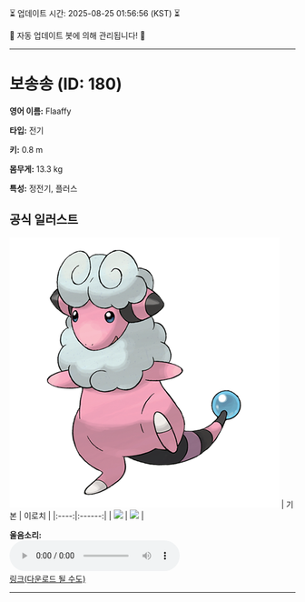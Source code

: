 
⏳ 업데이트 시간: 2025-08-25 01:56:56 (KST) ⏳

🤖 자동 업데이트 봇에 의해 관리됩니다! 🤖

---

# 보송송 (ID: 180)
**영어 이름:** Flaaffy

**타입:** 전기

**키:** 0.8 m

**몸무게:** 13.3 kg

**특성:** 정전기, 플러스

## 공식 일러스트
![](https://raw.githubusercontent.com/PokeAPI/sprites/master/sprites/pokemon/other/official-artwork/180.png)
| 기본 | 이로치 |
|:----:|:------:|
| <img src="http://play.pokemonshowdown.com/sprites/ani/flaaffy.gif" width="200"> | <img src="http://play.pokemonshowdown.com/sprites/ani-shiny/flaaffy.gif" width="200"> |

**울음소리:**<br><audio controls src="https://raw.githubusercontent.com/PokeAPI/cries/main/cries/pokemon/latest/180.ogg"></audio><br> [링크(다운로드 될 수도)](https://raw.githubusercontent.com/PokeAPI/cries/main/cries/pokemon/latest/180.ogg)


---
